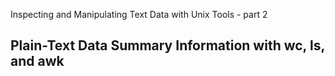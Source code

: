 Inspecting and Manipulating Text Data with Unix Tools - part 2
## Plain-Text Data Summary Information with wc, ls, and awk


